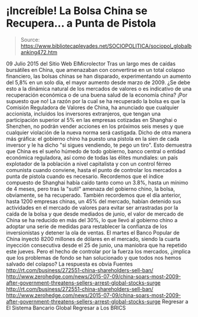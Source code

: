 # ¡Increíble! La Bolsa China se Recupera... a Punta de Pistola

> Source: https://www.bibliotecapleyades.net/SOCIOPOLITICA/sociopol_globalbanking472.htm

09 Julio 2015
del Sitio Web ElMicrolector
Tras un largo mes de caídas bursátiles en China, que amenazaban con convertirse en un total colapso financiero, las bolsas chinas se han disparado, experimentando un aumento del 5,8% en un solo día, el mayor aumento desde marzo de 2009.
¿Se debe esto a la dinámica natural de los mercados de valores o es indicativo de una recuperación económica o de una buena salud de la economía china? ¡Por supuesto que no! La razón por la cual se ha recuperado la bolsa es que la Comisión Reguladora de Valores de China, ha anunciado que cualquier accionista, incluidos los inversores extranjeros, que tengan una participación superior al 5% en las empresas cotizadas en Shanghai o Shenzhen, no podrán vender acciones en los próximos seis meses y que cualquier violación de la nueva norma será castigada. Dicho de otra manera más gráfica:
el gobierno chino ha puesto una pistola en la sien de cada inversor y le ha dicho "si sigues vendiendo, te pego un tiro".
Esto demuestra que China es el sueño húmedo de todo gobierno, banco central o entidad económica reguladora, así como de todas las élites mundiales:
un país explotador de la población a nivel capitalista y con un control férreo comunista cuando conviene, hasta el punto de controlar los mercados a punta de pistola cuando es necesario.
Recordemos que el índice compuesto de Shanghai había caído tanto como un 3.8%, hasta un mínimo de 4 meses, pero tras la "sutil" amenaza del gobierno chino, la bolsa, obviamente, se ha recuperado. También recordemos que el día anterior, hasta 1200 empresas chinas, un 45% del mercado, habían detenido sus actividades en el mercado de valores para evitar ser arrastradas por la caída de la bolsa y que desde mediados de junio, el valor de mercado de China se ha reducido en más del 30%, lo que llevó al gobierno chino a adoptar una serie de medidas para restablecer la confianza de los inversionistas y detener la ola de ventas.
El martes el Banco Popular de China inyectó 8200 millones de dólares en el mercado, siendo la cuarta inyección consecutiva desde el 25 de junio, una maniobra que ha repetido este jueves. Pero el hecho de controlar por la fuerza los mercados, ¿implica que los problemas de fondo se han solucionado y que todos nos hemos salvado del colapso? La respuesta es obvia
Fuentes
http://rt.com/business/272551-china-shareholders-sell-ban/ http://www.zerohedge.com/news/2015-07-09/china-soars-most-2009-after-government-threatens-sellers-arrest-global-stocks-surge
http://rt.com/business/272551-china-shareholders-sell-ban/
http://www.zerohedge.com/news/2015-07-09/china-soars-most-2009-after-government-threatens-sellers-arrest-global-stocks-surge
Regresar a El Sistema Bancario Global
Regresar a Los BRICS

